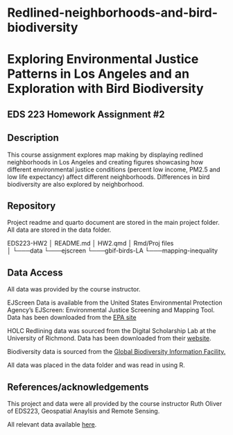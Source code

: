 # Redlined-neighborhoods-and-bird-biodiversity


# Exploring Environmental Justice Patterns in Los Angeles and an Exploration with Bird Biodiversity
## EDS 223 Homework Assignment #2

## Description
This course assignment explores map making by displaying redlined neighborhoods in Los Angeles and creating figures showcasing how different environmental justice conditions (percent low income, PM2.5 and low life expectancy) affect different neighborhoods. Differences in bird biodiversity are also explored by neighborhood.

## Repository
Project readme and quarto document are stored in the main project folder.
All data are stored in the data folder.

EDS223-HW2
│   README.md
│   HW2.qmd
│   Rmd/Proj files    
│
└───data
     └───ejscreen
     └───gbif-birds-LA
     └───mapping-inequality

## Data Access

All data was provided by the course instructor. 

EJScreen Data is available from the United States Environmental Protection Agency’s EJScreen: Environmental Justice Screening and Mapping Tool. Data has been downloaded from the [EPA site](https://www.epa.gov/ejscreen/download-ejscreen-data)

HOLC Redlining data was sourced from the Digital Scholarship Lab at the University of Richmond. Data has been downloaded from their [website](https://dsl.richmond.edu/panorama/redlining/data).

Biodiversity data is sourced from the [Global Biodiversity Information Facility.](https://www.gbif.org/)

All data was placed in the data folder and was read in using R. 

## References/acknowledgements
This project and data were all provided by the course instructor Ruth Oliver of EDS223, Geospatial Anaylsis and Remote Sensing. 

All relevant data available [here](https://drive.google.com/file/d/14CauXFZkVh_6z2Euq0m1Sq1kHQ31fiMk/view?usp=drive_link).

